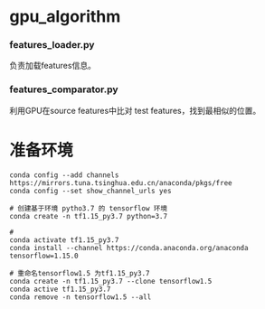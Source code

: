 # gpu_algorithm



### features_loader.py
负责加载features信息。


### features_comparator.py
利用GPU在source features中比对 test features，找到最相似的位置。





# 准备环境

    conda config --add channels https://mirrors.tuna.tsinghua.edu.cn/anaconda/pkgs/free
    conda config --set show_channel_urls yes

    # 创建基于环境 pytho3.7 的 tensorflow 环境
    conda create -n tf1.15_py3.7 python=3.7
    
    # 
    conda activate tf1.15_py3.7
    conda install --channel https://conda.anaconda.org/anaconda tensorflow=1.15.0
    
    # 重命名tensorflow1.5 为tf1.15_py3.7
    conda create -n tf1.15_py3.7 --clone tensorflow1.5
    conda active tf1.15_py3.7
    conda remove -n tensorflow1.5 --all



